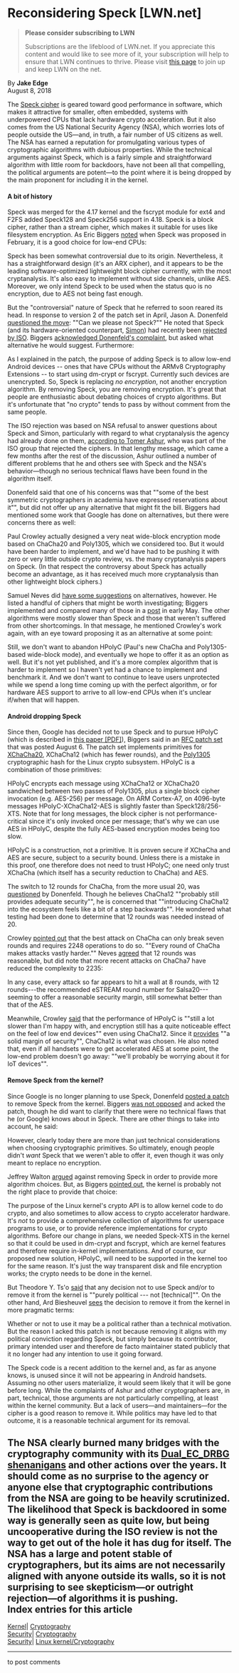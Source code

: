 # Reconsidering Speck [LWN.net]

> **Please consider subscribing to LWN**
> 
> Subscriptions are the lifeblood of LWN.net. If you appreciate this content and would like to see more of it, your subscription will help to ensure that LWN continues to thrive. Please visit [this page](/Promo/nst-nag1/subscribe) to join up and keep LWN on the net. 

By **Jake Edge**  
August 8, 2018 

The [Speck cipher](https://en.wikipedia.org/wiki/Speck_\(cipher\)) is geared toward good performance in software, which makes it attractive for smaller, often embedded, systems with underpowered CPUs that lack hardware crypto acceleration. But it also comes from the US National Security Agency (NSA), which worries lots of people outside the US—and, in truth, a fair number of US citizens as well. The NSA has earned a reputation for promulgating various types of cryptographic algorithms with dubious properties. While the technical arguments against Speck, which is a fairly simple and straightforward algorithm with little room for backdoors, have not been all that compelling, the political arguments are potent—to the point where it is being dropped by the main proponent for including it in the kernel. 

#### A bit of history

Speck was merged for the 4.17 kernel and the fscrypt module for ext4 and F2FS added Speck128 and Speck256 support in 4.18. Speck is a block cipher, rather than a stream cipher, which makes it suitable for uses like filesystem encryption. As Eric Biggers [noted](https://www.spinics.net/lists/linux-crypto/msg31418.html) when Speck was proposed in February, it is a good choice for low-end CPUs: 

Speck has been somewhat controversial due to its origin. Nevertheless, it has a straightforward design (it's an ARX cipher), and it appears to be the leading software-optimized lightweight block cipher currently, with the most cryptanalysis. It's also easy to implement without side channels, unlike AES. Moreover, we only intend Speck to be used when the status quo is no encryption, due to AES not being fast enough. 

But the "controversial" nature of Speck that he referred to soon reared its head. In response to version 2 of the patch set in April, Jason A. Donenfeld [questioned the move](https://www.spinics.net/lists/linux-crypto/msg32882.html): ""Can we please not Speck?"" He noted that Speck (and its hardware-oriented counterpart, [Simon](https://en.wikipedia.org/wiki/Simon_\(cipher\))) had recently been [rejected by ISO](https://www.schneier.com/blog/archives/2018/04/two_nsa_algorit.html). Biggers [acknowledged Donenfeld's complaint](https://www.spinics.net/lists/linux-crypto/msg32887.html), but asked what alternative he would suggest. Furthermore: 

As I explained in the patch, the purpose of adding Speck is to allow low-end Android devices -- ones that have CPUs without the ARMv8 Cryptography Extensions \-- to start using dm-crypt or fscrypt. Currently such devices are unencrypted. So, Speck is replacing *no encryption*, not another encryption algorithm. By removing Speck, you are removing encryption. It's great that people are enthusiastic about debating choices of crypto algorithms. But it's unfortunate that "no crypto" tends to pass by without comment from the same people. 

The ISO rejection was based on NSA refusal to answer questions about Speck and Simon, particularly with regard to what cryptanalysis the agency had already done on them, [according to Tomer Ashur](https://www.spinics.net/lists/linux-crypto/msg33291.html), who was part of the ISO group that rejected the ciphers. In that lengthy message, which came a few months after the rest of the discussion, Ashur outlined a number of different problems that he and others see with Speck and the NSA's behavior—though no serious technical flaws have been found in the algorithm itself. 

Donenfeld said that one of his concerns was that ""some of the best symmetric cryptographers in academia have expressed reservations about it"", but did not offer up any alternative that might fit the bill. Biggers had mentioned some work that Google has done on alternatives, but there were concerns there as well: 

Paul Crowley actually designed a very neat wide-block encryption mode based on ChaCha20 and Poly1305, which we considered too. But it would have been harder to implement, and we'd have had to be pushing it with zero or very little outside crypto review, vs. the many cryptanalysis papers on Speck. (In that respect the controversy about Speck has actually become an advantage, as it has received much more cryptanalysis than other lightweight block ciphers.) 

Samuel Neves did [have some suggestions](https://www.spinics.net/lists/linux-crypto/msg32900.html) on alternatives, however. He listed a handful of ciphers that might be worth investigating; Biggers implemented and compared many of those in a [post](https://www.spinics.net/lists/linux-crypto/msg33000.html) in early May. The other algorithms were mostly slower than Speck and those that weren't suffered from other shortcomings. In that message, he mentioned Crowley's work again, with an eye toward proposing it as an alternative at some point: 

Still, we don't want to abandon HPolyC (Paul's new ChaCha and Poly1305-based wide-block mode), and eventually we hope to offer it as an option as well. But it's not yet published, and it's a more complex algorithm that is harder to implement so I haven't yet had a chance to implement and benchmark it. And we don't want to continue to leave users unprotected while we spend a long time coming up with the perfect algorithm, or for hardware AES support to arrive to all low-end CPUs when it's unclear if/when that will happen. 

#### Android dropping Speck

Since then, Google has decided not to use Speck and to pursue HPolyC (which is described in [this paper [PDF]](https://eprint.iacr.org/2018/720.pdf)), Biggers said in an [RFC patch set](/ml/linux-crypto/20180806223300.113891-1-ebiggers@kernel.org/) that was posted August 6. The patch set implements primitives for [XChaCha20](https://download.libsodium.org/doc/advanced/xchacha20.html), XChaCha12 (which has fewer rounds), and the [Poly1305](https://en.wikipedia.org/wiki/Poly1305) cryptographic hash for the Linux crypto subsystem. HPolyC is a combination of those primitives: 

HPolyC encrypts each message using XChaCha12 or XChaCha20 sandwiched between two passes of Poly1305, plus a single block cipher invocation (e.g. AES-256) per message. On ARM Cortex-A7, on 4096-byte messages HPolyC-XChaCha12-AES is slightly faster than Speck128/256-XTS. Note that for long messages, the block cipher is not performance-critical since it's only invoked once per message; that's why we can use AES in HPolyC, despite the fully AES-based encryption modes being too slow. 

HPolyC is a construction, not a primitive. It is proven secure if XChaCha and AES are secure, subject to a security bound. Unless there is a mistake in this proof, one therefore does not need to trust HPolyC; one need only trust XChaCha (which itself has a security reduction to ChaCha) and AES. 

The switch to 12 rounds for ChaCha, from the more usual 20, was [questioned](/ml/linux-crypto/CAHmME9rbe6eT6dkUqKnp-GxcqGrp-tvMfTMr8kZtsn=S3cmP8A@mail.gmail.com/) by Donenfeld. Though he believes ChaCha12 ""probably still provides adequate security"", he is concerned that ""introducing ChaCha12 into the ecosystem feels like a bit of a step backwards"". He wondered what testing had been done to determine that 12 rounds was needed instead of 20. 

Crowley [pointed out](/ml/linux-crypto/CA+_SqcD+KpQ_X6iXUCpQh0N6pWzBorstBJDx7eBqcybY4Dvy8Q@mail.gmail.com/) that the best attack on ChaCha can only break seven rounds and requires 2248 operations to do so. ""Every round of ChaCha makes attacks vastly harder."" Neves [agreed](/ml/linux-crypto/CAEX_ruFp0KddnZyetZt997OvRzKDuN7U95MF_N9AgTh+mTcD7Q@mail.gmail.com/) that 12 rounds was reasonable, but did note that more recent attacks on ChaCha7 have reduced the complexity to 2235: 

In any case, every attack so far appears to hit a wall at 8 rounds, with 12 rounds---the recommended eSTREAM round number for Salsa20---seeming to offer a reasonable security margin, still somewhat better than that of the AES. 

Meanwhile, Crowley [said](/ml/linux-crypto/CA+_SqcBS-xi7xXK0BFW5UneQ6ocqZKLuUHCaVTMTqMpj4Wu7Pg@mail.gmail.com/) that the performance of HPolyC is ""still a lot slower than I'm happy with, and encryption still has a quite noticeable effect on the feel of low end devices"" even using ChaCha12. Since it [provides](/ml/linux-crypto/CA+_SqcD+KpQ_X6iXUCpQh0N6pWzBorstBJDx7eBqcybY4Dvy8Q@mail.gmail.com/) ""a solid margin of security"", ChaCha12 is what was chosen. He also noted that, even if all handsets were to get accelerated AES at some point, the low-end problem doesn't go away: ""we'll probably be worrying about it for IoT devices"". 

#### Remove Speck from the kernel?

Since Google is no longer planning to use Speck, Donenfeld [posted a patch](/ml/linux-crypto/20180806230437.21431-1-Jason@zx2c4.com/) to remove Speck from the kernel. Biggers [was not opposed](/ml/linux-crypto/20180807011937.GA133621@gmail.com/) and acked the patch, though he did want to clarify that there were no technical flaws that he (or Google) knows about in Speck. There are other things to take into account, he said: 

However, clearly today there are more than just technical considerations when choosing cryptographic primitives. So ultimately, enough people didn't *want* Speck that we weren't able to offer it, even though it was only meant to replace no encryption. 

Jeffrey Walton [argued](/ml/linux-crypto/CAH8yC8kKet=fx0rYF8QEWK+TzyBgwHrLabWE72znBY=QLZVWkA@mail.gmail.com/) against removing Speck in order to provide more algorithm choices. But, as Biggers [pointed out](/ml/linux-crypto/20180807201819.GA25300@gmail.com/), the kernel is probably not the right place to provide that choice: 

The purpose of the Linux kernel's crypto API is to allow kernel code to do crypto, and also sometimes to allow access to crypto accelerator hardware. It's *not* to provide a comprehensive collection of algorithms for userspace programs to use, or to provide reference implementations for crypto algorithms. Before our change in plans, we needed Speck-XTS in the kernel so that it could be used in dm-crypt and fscrypt, which are kernel features and therefore require in-kernel implementations. And of course, our proposed new solution, HPolyC, will need to be supported in the kernel too for the same reason. It's just the way transparent disk and file encryption works; the crypto needs to be done in the kernel. 

But Theodore Y. Ts'o [said](/ml/linux-crypto/20180807031526.GD5048@thunk.org/) that any decision not to use Speck and/or to remove it from the kernel is ""purely political --- not [technical]"". On the other hand, Ard Biesheuvel [sees](/ml/linux-crypto/CAKv+Gu_Dr1KvEOMdkhxZtq093MDgvcP_G-5=JMmqsx+zYV-=mw@mail.gmail.com/) the decision to remove it from the kernel in more pragmatic terms: 

Whether or not to use it may be a political rather than a technical motivation. But the reason I acked this patch is not because removing it aligns with my political conviction regarding Speck, but simply because its contributor, primary intended user and therefore de facto maintainer stated publicly that it no longer had any intention to use it going forward. 

The Speck code is a recent addition to the kernel and, as far as anyone knows, is unused since it will not be appearing in Android handsets. Assuming no other users materialize, it would seem likely that it will be gone before long. While the complaints of Ashur and other cryptographers are, in part, technical, those arguments are not particularly compelling, at least within the kernel community. But a lack of users—and maintainers—for the cipher is a good reason to remove it. While politics may have led to that outcome, it is a reasonable technical argument for its removal. 

The NSA clearly burned many bridges with the cryptography community with its [Dual_EC_DRBG shenanigans](https://blog.cryptographyengineering.com/2015/01/14/hopefully-last-post-ill-ever-write-on/) and other actions over the years. It should come as no surprise to the agency or anyone else that cryptographic contributions from the NSA are going to be heavily scrutinized. The likelihood that Speck is backdoored in some way is generally seen as quite low, but being uncooperative during the ISO review is not the way to get out of the hole it has dug for itself. The NSA has a large and potent stable of cryptographers, but its aims are not necessarily aligned with anyone outside its walls, so it is not surprising to see skepticism—or outright rejection—of algorithms it is pushing.  
Index entries for this article  
---  
[Kernel](/Kernel/Index)| [Cryptography](/Kernel/Index#Cryptography)  
[Security](/Security/Index/)| [Cryptography](/Security/Index/#Cryptography)  
[Security](/Security/Index/)| [Linux kernel/Cryptography](/Security/Index/#Linux_kernel-Cryptography)  
  


* * *

to post comments 
